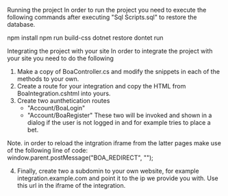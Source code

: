 Running the project
In order to run the project you need to execute the following commands after executing "Sql Scripts.sql" to restore the database.

npm install
npm run build-css
dotnet restore
dontet run

Integrating the project with your site
In order to integrate the project with your site you need to do the following

1. Make a copy of BoaController.cs and modify the snippets in each of the methods to your own.
2. Create a route for your integration and copy the HTML from BoaIntegration.cshtml into yours.
3. Create two aunthetication routes
	- "Account/BoaLogin"
	- "Account/BoaRegister"
These two will be invoked and shown in a dialog if the user is not logged in and for example tries to place a bet.

Note. in order to reload the intgration iframe from the latter pages make use of the following line of code:
	window.parent.postMessage("BOA_REDIRECT", "");

4. Finally, create two a subdomin to your own website, for example integration.example.com and point it to the ip we provide you with. Use this url in the iframe of the integration.

